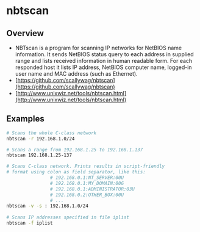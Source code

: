 # nbtscan

## Overview

* NBTscan is a program for scanning IP networks for NetBIOS name information. It sends NetBIOS status query to each address in supplied range and lists received information in human readable form. For each responded host it lists IP address, NetBIOS computer name, logged-in user name and MAC address (such as Ethernet).
* [https://github.com/scallywag/nbtscan](https://github.com/scallywag/nbtscan)
* [http://www.unixwiz.net/tools/nbtscan.html](http://www.unixwiz.net/tools/nbtscan.html)

## Examples

```bash
# Scans the whole C-class network
nbtscan -r 192.168.1.0/24

# Scans a range from 192.168.1.25 to 192.168.1.137                
nbtscan 192.168.1.25-137

# Scans C-class network. Prints results in script-friendly
# format using colon as field separator, like this:
                # 192.168.0.1:NT_SERVER:00U
                # 192.168.0.1:MY_DOMAIN:00G
                # 192.168.0.1:ADMINISTRATOR:03U
                # 192.168.0.2:OTHER_BOX:00U
                # ...
nbtscan -v -s : 192.168.1.0/24
 
# Scans IP addresses specified in file iplist   
nbtscan -f iplist
```

